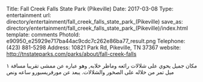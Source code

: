 Title:          Fall Creek Falls State Park (Pikeville)
Date:           2017-03-08
Type:           entertainment
url:            directory/entertainment/fall_creek_falls_state_park_(Pikeville)
save_as:        directory/entertainment/fall_creek_falls_state_park_(Pikeville)/index.html
template:       comments
PhotoId:        e90950_e25929e717ba44ac9cdc7c262e86ba77_result.png
Telephone:      (423) 881-5298
Address:        10821 Park Rd, Pikeville, TN 37367
website:        http://tnstateparks.com/parks/about/fall-creek-falls

مكان جميل يحوي على شلالات رائعه وماظر خلابه, وهو عباره عن ممشى تقريبا مسافة ١ ميل تمر من خلاله على الصخور والشلالات. يبعد عن مورفريسبورو ساعه ونص
